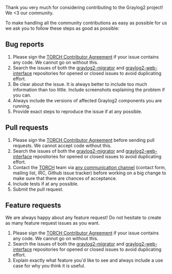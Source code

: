 Thank you very much for considering contributing to the Graylog2 project! We <3 our community.

To make handling all the community contributions as easy as possible for us we ask you to follow these steps as good as possible:

## Bug reports

  1. Please sign the [TORCH Contributor Agreement](https://github.com/Graylog2/graylog2-web-interface/raw/0.20/ContributorAgreement.pdf) if your issue contains
     any code. We cannot go on without this.
  2. Search the issues of both the [graylog2-migrator](https://github.com/Graylog2/graylog2-migrator) and [graylog2-web-interface](https://github.com/Graylog2/graylog2-web-interface)
     repositories for opened or closed issues to avoid duplicating effort.
  3. Be clear about the issue. It is always better to include too much information than too little. Include screenshots explaining the problem if you can.
  4. Always include the versions of affected Graylog2 components you are running.
  5. Provide exact steps to reproduce the issue if at any possible.

## Pull requests

  1. Please sign the [TORCH Contributor Agreement](https://github.com/Graylog2/graylog2-web-interface/raw/0.20/ContributorAgreement.pdf) before sending pull requests.
     We cannot accept code without this.
  2. Search the issues of both the [graylog2-migrator](https://github.com/Graylog2/graylog2-migrator) and [graylog2-web-interface](https://github.com/Graylog2/graylog2-web-interface)
     repositories for opened or closed issues to avoid duplicating effort.
  3. Contact the [TORCH](http://www.torch.sh/) team via [any communication channel](http://graylog2.org/support) (contact form, mailing list, IRC, Github issue tracker) before working on a big change to make sure
     that there are chances of acceptance.
  4. Include tests if at any possible.
  5. Submit the pull request.

## Feature requests

We are always happy about any feature request! Do not hesitate to create as many feature request issues as you want.

  1. Please sign the [TORCH Contributor Agreement](https://github.com/Graylog2/graylog2-web-interface/raw/0.20/ContributorAgreement.pdf) if your issue contains
     any code. We cannot go on without this.
  2. Search the issues of both the [graylog2-migrator](https://github.com/Graylog2/graylog2-migrator) and [graylog2-web-interface](https://github.com/Graylog2/graylog2-web-interface)
     repositories for opened or closed issues to avoid duplicating effort.
  3. Explain exactly what feature you'd like to see and always include a use case for why you think it is useful.
